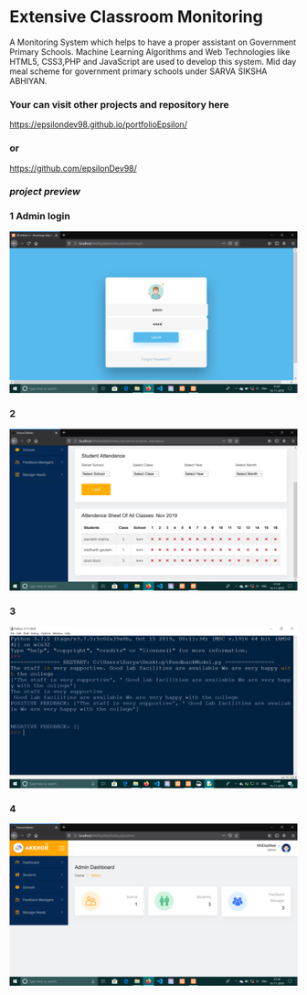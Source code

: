 # Extensive Classroom Monitoring
 A Monitoring System which helps to have a proper assistant on Government Primary Schools. Machine Learning Algorithms and Web Technologies like HTML5, CSS3,PHP and JavaScript are used to develop this system.
 Mid day meal scheme for government primary schools under SARVA SIKSHA ABHIYAN.


### Your can visit other projects and repository here 
https://epsilondev98.github.io/portfolioEpsilon/
### or
https://github.com/epsilonDev98/


### ***project preview***

### 1 Admin login
![](admin_login.png)

### 2
![screenshot](attendance.png)

### 3
![screenshot](sa2.png)

### 4
![screenshot](admin_dashboard.png)
